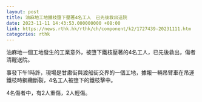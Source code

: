 ```yaml
---
layout: post
title: 油麻地工地鐵枝墮下壓著4名工人　已先後救出送院
date: 2023-11-11 14:43:53.000000000 +08:00
link: https://news.rthk.hk/rthk/ch/component/k2/1727439-20231111.htm
categories: rthk
---
```


油麻地一個工地發生的工業意外，被墮下鐵枝壓著的4名工人，已先後救出，傷者清醒送院。

事發下午1時許，現場是甘肅街與渡船街交界的一個工地，據報一輛吊臂車在吊運鐵枝時鋼纜斷裂，4名工人被墮下的鐵枝擊中。

4名傷者中，有2人重傷，2人輕傷。
